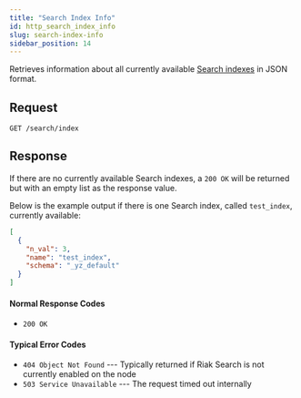 ```yaml
---
title: "Search Index Info"
id: http_search_index_info
slug: search-index-info
sidebar_position: 14
---
```


Retrieves information about all currently available [Search indexes](../../../developing/usage/search.md) in JSON format.

## Request

    GET /search/index

## Response

If there are no currently available Search indexes, a `200 OK` will be
returned but with an empty list as the response value.

Below is the example output if there is one Search index, called
`test_index`, currently available:

```json
[
  {
    "n_val": 3,
    "name": "test_index",
    "schema": "_yz_default"
  }
]
```

#### Normal Response Codes

* `200 OK`

#### Typical Error Codes

* `404 Object Not Found` --- Typically returned if Riak Search is not
    currently enabled on the node
* `503 Service Unavailable` --- The request timed out internally
